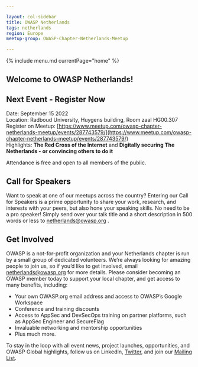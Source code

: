 ```yaml
---

layout: col-sidebar
title: OWASP Netherlands
tags: netherlands
region: Europe
meetup-group: OWASP-Chapter-Netherlands-Meetup

---
```


{% include menu.md currentPage="home" %}  

## Welcome to OWASP Netherlands!

## Next Event  - Register Now
Date: September 15 2022  
Location: Radboud University, Huygens building, Room zaal HG00.307  
Register on Meetup: [https://www.meetup.com/owasp-chapter-netherlands-meetup/events/287743579/](https://www.meetup.com/owasp-chapter-netherlands-meetup/events/287743579/)  
Highlights: **The Red Cross of the Internet** and **Digitally securing The Netherlands - or convincing others to do it**  

Attendance is free and open to all members of the public.

## Call for Speakers
Want to speak at one of our meetups across the country? Entering our Call for Speakers is a prime opportunity to share your work, research, and interests with your peers, but also hone your speaking skills. No need to be a pro speaker! Simply send over your talk title and a short description in 500 words or less to [netherlands@owasp.org](mailto:netherlands-chapter@owasp.org)  .

## Get Involved

OWASP is a not-for-profit organization and your Netherlands chapter is run by a small group of dedicated volunteers. We’re always looking for amazing people to join us, so if you’d like to get involved, email [netherlands@owasp.org](mailto:netherlands-chapter@owasp.org) for more details.
Please consider becoming an OWASP member today to support your local chapter, and get access to many benefits, including:

- Your own OWASP.org email address and access to OWASP’s Google Workspace
- Conference and training discounts
- Access to AppSec and DevSecOps training on partner platforms, such as AppSec Engineer and SecureFlag
- Invaluable networking and mentorship opportunities
- Plus much more. 

To stay in the loop with all event news, project launches, opportunities, and OWASP Global highlights, follow us on LinkedIn, [Twitter](https://twitter.com/owasp_nl), and join our [Mailing List](https://groups.google.com/a/owasp.org/forum/#!forum/netherlands-chapter).

